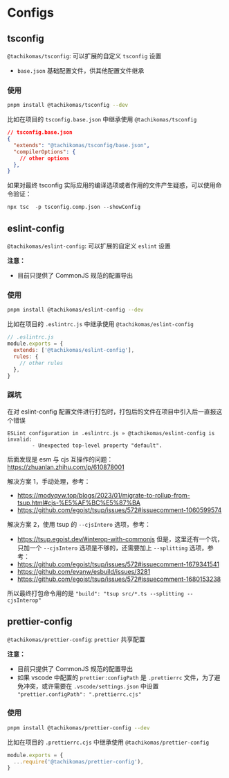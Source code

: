 # Configs

## tsconfig

`@tachikomas/tsconfig`: 可以扩展的自定义 `tsconfig` 设置

- `base.json` 基础配置文件，供其他配置文件继承

### 使用

```sh
pnpm install @tachikomas/tsconfig --dev
```

比如在项目的 `tsconfig.base.json` 中继承使用 `@tachikomas/tsconfig`

```json
// tsconfig.base.json
{
  "extends": "@tachikomas/tsconfig/base.json",
  "compilerOptions": {
    // other options
  },
}
```

如果对最终 tsconfig 实际应用的编译选项或者作用的文件产生疑惑，可以使用命令验证：

`npx tsc  -p tsconfig.comp.json --showConfig`


## eslint-config

`@tachikomas/eslint-config`: 可以扩展的自定义 `eslint` 设置

**注意：**

- 目前只提供了 CommonJS 规范的配置导出

### 使用

```sh
pnpm install @tachikomas/eslint-config --dev
```

比如在项目的 `.eslintrc.js` 中继承使用 `@tachikomas/eslint-config`

```js
// .eslintrc.js
module.exports = {
  extends: ['@tachikomas/eslint-config'],
  rules: {
    // other rules
  },
}
```


### 踩坑

在对 eslint-config 配置文件进行打包时，打包后的文件在项目中引入后一直报这个错误

```shell
ESLint configuration in .eslintrc.js » @tachikomas/eslint-config is invalid:
        - Unexpected top-level property "default".
```

后面发现是 esm 与 cjs 互操作的问题： https://zhuanlan.zhihu.com/p/610878001

解决方案 1，手动处理，参考：

- https://modyqyw.top/blogs/2023/01/migrate-to-rollup-from-tsup.html#cjs-%E5%AF%BC%E5%87%BA
- https://github.com/egoist/tsup/issues/572#issuecomment-1060599574

解决方案 2，使用 tsup 的 `--cjsIntero` 选项，参考：

- https://tsup.egoist.dev/#interop-with-commonjs
  但是，这里还有一个坑，只加一个 `--cjsIntero` 选项是不够的，还需要加上 `--splitting` 选项，参考：
- https://github.com/egoist/tsup/issues/572#issuecomment-1679341541
- https://github.com/evanw/esbuild/issues/3281
- https://github.com/egoist/tsup/issues/572#issuecomment-1680153238

所以最终打包命令用的是 `"build": "tsup src/*.ts --splitting --cjsInterop"`

## prettier-config

`@tachikomas/prettier-config`: `prettier` 共享配置

**注意：**

- 目前只提供了 CommonJS 规范的配置导出
- 如果 vscode 中配置的 `prettier:configPath` 是 `.prettierrc` 文件，为了避免冲突，或许需要在 `.vscode/settings.json` 中设置 `"prettier.configPath": ".prettierrc.cjs"`


### 使用

```sh
pnpm install @tachikomas/prettier-config --dev
```

比如在项目的 `.prettierrc.cjs` 中继承使用 `@tachikomas/prettier-config`

```js
module.exports = {
  ...require('@tachikomas/prettier-config'),
}
```
